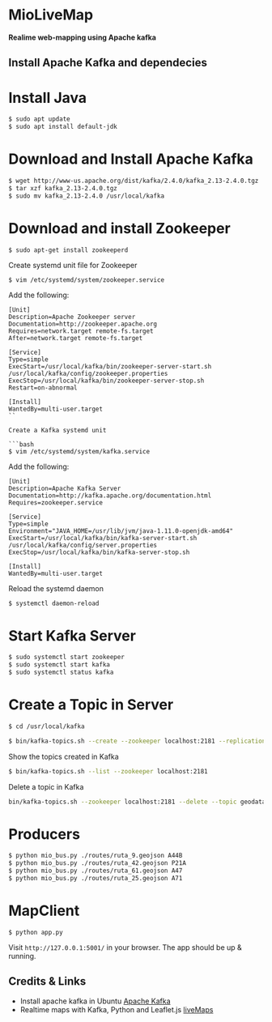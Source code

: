 # MioLiveMap

**Realime web-mapping using Apache kafka**

## Install Apache Kafka and dependecies

Install Java
=======

```bash
$ sudo apt update
$ sudo apt install default-jdk
```

Download and Install Apache Kafka
=======

```bash
$ wget http://www-us.apache.org/dist/kafka/2.4.0/kafka_2.13-2.4.0.tgz
$ tar xzf kafka_2.13-2.4.0.tgz
$ sudo mv kafka_2.13-2.4.0 /usr/local/kafka
```

Download and install Zookeeper
=======

```
$ sudo apt-get install zookeeperd
```

Create systemd unit file for Zookeeper 

```bash
$ vim /etc/systemd/system/zookeeper.service
```

Add the following:

```
[Unit]
Description=Apache Zookeeper server
Documentation=http://zookeeper.apache.org
Requires=network.target remote-fs.target
After=network.target remote-fs.target

[Service]
Type=simple
ExecStart=/usr/local/kafka/bin/zookeeper-server-start.sh /usr/local/kafka/config/zookeeper.properties
ExecStop=/usr/local/kafka/bin/zookeeper-server-stop.sh
Restart=on-abnormal

[Install]
WantedBy=multi-user.target
``

Create a Kafka systemd unit 

```bash
$ vim /etc/systemd/system/kafka.service
```

Add the following:

```
[Unit]
Description=Apache Kafka Server
Documentation=http://kafka.apache.org/documentation.html
Requires=zookeeper.service

[Service]
Type=simple
Environment="JAVA_HOME=/usr/lib/jvm/java-1.11.0-openjdk-amd64"
ExecStart=/usr/local/kafka/bin/kafka-server-start.sh /usr/local/kafka/config/server.properties
ExecStop=/usr/local/kafka/bin/kafka-server-stop.sh

[Install]
WantedBy=multi-user.target
```

Reload the systemd daemon

```
$ systemctl daemon-reload
```

Start Kafka Server
=======

```bash
$ sudo systemctl start zookeeper
$ sudo systemctl start kafka
$ sudo systemctl status kafka
```

Create a Topic in Server
=======
```bash
$ cd /usr/local/kafka
```

```bash
$ bin/kafka-topics.sh --create --zookeeper localhost:2181 --replication-factor 1 --partitions 1 --topic geodata_mio
```

Show the topics created in Kafka

```bash
$ bin/kafka-topics.sh --list --zookeeper localhost:2181
```

Delete a topic in Kafka

```bash
bin/kafka-topics.sh --zookeeper localhost:2181 --delete --topic geodata_mio
```

Producers
=======
```bash
$ python mio_bus.py ./routes/ruta_9.geojson A44B
$ python mio_bus.py ./routes/ruta_42.geojson P21A
$ python mio_bus.py ./routes/ruta_61.geojson A47
$ python mio_bus.py ./routes/ruta_25.geojson A71
```

MapClient
=======
```
$ python app.py
```

Visit `http://127.0.0.1:5001/` in your browser. The app should be up & running.


## Credits & Links

* Install apache kafka in Ubuntu [Apache Kafka](https://tecadmin.net/install-apache-kafka-ubuntu/)
* Realtime maps with Kafka, Python and Leaflet.js  [liveMaps](https://github.com/code-and-dogs/liveMaps)









